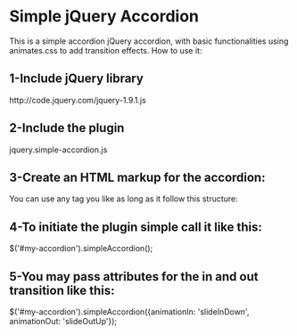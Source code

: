 Simple jQuery Accordion
=======================

This is a simple accordion jQuery accordion, with basic functionalities using animates.css to add transition effects.
How to use it:
<div>
    <h2>1-Include jQuery library</h2>
        <p>http://code.jquery.com/jquery-1.9.1.js</p>
    <h2>2-Include the plugin</h2>
       <p> jquery.simple-accordion.js</p>
    <h2>3-Create an HTML markup for the accordion:</h2>
        <p>You can use any tag you like as long as it follow this structure:</p>
    <h2>4-To initiate the plugin simple call it like this:</h2>
       <p> $('#my-accordion').simpleAccordion();</p>
    <h2>5-You may pass attributes for the in and out transition like this:</h2>
        <p>$('#my-accordion').simpleAccordion({animationIn: 'slideInDown', animationOut: 'slideOutUp'});</p>
</div>
